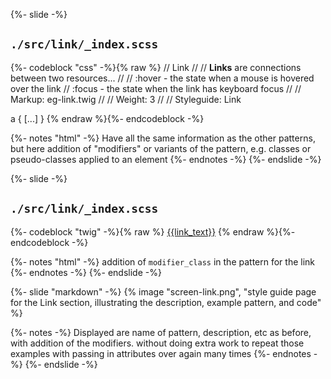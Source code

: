 {%- slide -%}
<h2><code>./src/link/_index.scss</code></h2>

{%- codeblock "css" -%}{% raw %}
// Link
//
// **Links** are connections between two resources...
//
// :hover - the state when a mouse is hovered over the link
// :focus - the state when the link has keyboard focus
//
// Markup: eg-link.twig
//
// Weight: 3
//
// Styleguide: Link

a {
  [...]
}
{% endraw %}{%- endcodeblock -%}

{%- notes "html" -%}
Have all the same information as the other patterns, but here addition of "modifiers" or variants of the pattern, e.g. classes or pseudo-classes applied to an element
{%- endnotes -%}
{%- endslide -%}



{%- slide -%}
<h2><code>./src/link/_index.scss</code></h2>

{%- codeblock "twig" -%}{% raw %}
<a class="text-link {{modifier_class}}" href="{{link_url}}">{{link_text}}</a>
{% endraw %}{%- endcodeblock -%}

{%- notes "html" -%}
addition of `modifier_class` in the pattern for the link
{%- endnotes -%}
{%- endslide -%}


{%- slide "markdown" -%}
{% image "screen-link.png", "style guide page for the Link section, illustrating the description, example pattern, and code" %}

{%- notes -%}
Displayed are name of pattern, description, etc as before, with addition of the modifiers. without doing extra work to repeat those examples with passing in attributes over again many times
{%- endnotes -%}
{%- endslide -%}
